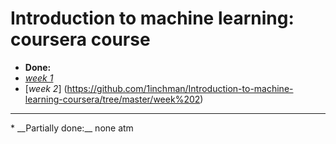 # Introduction to machine learning: coursera course

* __Done:__
* [_week 1_](https://github.com/1inchman/Introduction-to-machine-learning-coursera/tree/master/Week%201)
*  [_week 2_] (https://github.com/1inchman/Introduction-to-machine-learning-coursera/tree/master/week%202)

<hr>
* __Partially done:__ none atm

